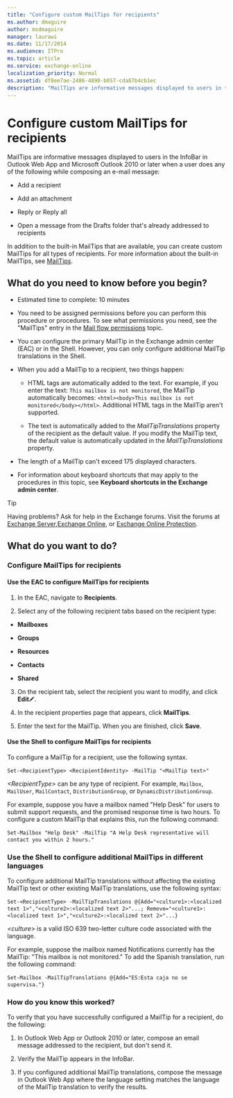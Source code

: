 ```yaml
---
title: "Configure custom MailTips for recipients"
ms.author: dmaguire
author: msdmaguire
manager: laurawi
ms.date: 11/17/2014
ms.audience: ITPro
ms.topic: article
ms.service: exchange-online
localization_priority: Normal
ms.assetid: df8ee7ae-2486-4890-b057-cda87b4cb1ec
description: "MailTips are informative messages displayed to users in the InfoBar in Outlook Web App and Microsoft Outlook 2010 or later when a user does any of the following while composing an e-mail message:"
---
```


# Configure custom MailTips for recipients

MailTips are informative messages displayed to users in the InfoBar in Outlook Web App and Microsoft Outlook 2010 or later when a user does any of the following while composing an e-mail message: 
  
- Add a recipient
    
- Add an attachment
    
- Reply or Reply all
    
- Open a message from the Drafts folder that's already addressed to recipients
    
In addition to the built-in MailTips that are available, you can create custom MailTips for all types of recipients. For more information about the built-in MailTips, see [MailTips](mailtips.md).
  
## What do you need to know before you begin?

- Estimated time to complete: 10 minutes
    
- You need to be assigned permissions before you can perform this procedure or procedures. To see what permissions you need, see the "MailTips" entry in the [Mail flow permissions](http://technet.microsoft.com/library/f49f4fb5-af75-43cb-900f-c5f7b8cfa143.aspx) topic. 
    
- You can configure the primary MailTip in the Exchange admin center (EAC) or in the Shell. However, you can only configure additional MailTip translations in the Shell.
    
- When you add a MailTip to a recipient, two things happen:
    
  - HTML tags are automatically added to the text. For example, if you enter the text:  `This mailbox is not monitored`, the MailTip automatically becomes:  `<html><body>This mailbox is not monitored</body></html>`. Additional HTML tags in the MailTip aren't supported.
    
  - The text is automatically added to the  _MailTipTranslations_ property of the recipient as the default value. If you modify the MailTip text, the default value is automatically updated in the  _MailTipTranslations_ property. 
    
- The length of a MailTip can't exceed 175 displayed characters.
    
- For information about keyboard shortcuts that may apply to the procedures in this topic, see **Keyboard shortcuts in the Exchange admin center**.
    
> [!TIP]
> Having problems? Ask for help in the Exchange forums. Visit the forums at [Exchange Server](https://go.microsoft.com/fwlink/p/?linkId=60612),[Exchange Online](https://go.microsoft.com/fwlink/p/?linkId=267542), or [Exchange Online Protection](https://go.microsoft.com/fwlink/p/?linkId=285351). 
  
## What do you want to do?

### Configure MailTips for recipients

#### Use the EAC to configure MailTips for recipients

1. In the EAC, navigate to **Recipients**.
    
2. Select any of the following recipient tabs based on the recipient type:
    
  - **Mailboxes**
    
  - **Groups**
    
  - **Resources**
    
  - **Contacts**
    
  - **Shared**
    
3. On the recipient tab, select the recipient you want to modify, and click **Edit**![Edit icon](../../media/ITPro_EAC_EditIcon.gif).
    
4. In the recipient properties page that appears, click **MailTips**.
    
5. Enter the text for the MailTip. When you are finished, click **Save**.
    
#### Use the Shell to configure MailTips for recipients

To configure a MailTip for a recipient, use the following syntax.
  
```
Set-<RecipientType> <RecipientIdentity> -MailTip "<MailTip text>"
```

 _\<RecipientType\>_ can be any type of recipient. For example,  `Mailbox`,  `MailUser`,  `MailContact`,  `DistributionGroup`, or  `DynamicDistributionGroup`.
  
For example, suppose you have a mailbox named "Help Desk" for users to submit support requests, and the promised response time is two hours. To configure a custom MailTip that explains this, run the following command:
  
```
Set-Mailbox "Help Desk" -MailTip "A Help Desk representative will contact you within 2 hours."
```

### Use the Shell to configure additional MailTips in different languages

To configure additional MailTip translations without affecting the existing MailTip text or other existing MailTip translations, use the following syntax:
  
```
Set-<RecipientType> -MailTipTranslations @{Add="<culture1>:<localized text 1>","<culture2>:<localized text 2>"...; Remove="<culture1>:<localized text 1>","<culture2>:<localized text 2>"...}
```

 _\<culture\>_ is a valid ISO 639 two-letter culture code associated with the language. 
  
For example, suppose the mailbox named Notifications currently has the MailTip: "This mailbox is not monitored." To add the Spanish translation, run the following command:
  
```
Set-Mailbox -MailTipTranslations @{Add="ES:Esta caja no se supervisa."}
```

### How do you know this worked?

To verify that you have successfully configured a MailTip for a recipient, do the following:
  
1. In Outlook Web App or Outlook 2010 or later, compose an email message addressed to the recipient, but don't send it.
    
2. Verify the MailTip appears in the InfoBar.
    
3. If you configured additional MailTip translations, compose the message in Outlook Web App where the language setting matches the language of the MailTip translation to verify the results.
    

